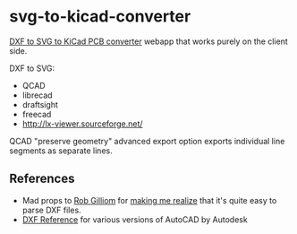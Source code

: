 svg-to-kicad-converter
======================

[DXF to SVG to KiCad PCB converter](http://mondalaci.github.io/dxf-to-svg-to-kicad-converter/) webapp that works purely on the client side.

DXF to SVG:
* QCAD
* librecad
* draftsight
* freecad
* http://lx-viewer.sourceforge.net/

QCAD "preserve geometry" advanced export option exports individual line segments as separate lines.


References
----------

* Mad props to [Rob Gilliom](http://usa.autodesk.com/adsk/servlet/item?id=12272454&linkID=10809853&siteID=123112) for [making me realize](http://tech.groups.yahoo.com/group/kicad-users/message/15334) that it's quite easy to parse DXF files.
* [DXF Reference](http://usa.autodesk.com/adsk/servlet/item?id=12272454&linkID=10809853&siteID=123112) for various versions of AutoCAD by Autodesk

